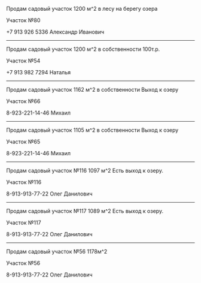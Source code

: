 Продам садовый участок 1200 м^2 в лесу на берегу озера

Участок №80

+7 913 926 5336 Александр Иванович

***

Продам садовый участок 1200 м^2  в собственности 
100т.р.

Участок №54

+7 913 982 7294 Наталья

***

Продам садовый участок 1162 м^2  в собственности
Выход к озеру

Участок №66

8-923-221-14-46 Михаил

***

Продам садовый участок 1105 м^2  в собственности 
Выход к озеру

Участок №65

8-923-221-14-46 Михаил

***

Продам садовый участок №116 1097 м^2
Есть выход к озеру.


Участок №116

8-913-913-77-22 Олег Данилович

***

Продам садовый участок №117 1089 м^2
Есть выход к озеру.


Участок №117

8-913-913-77-22 Олег Данилович

***

Продам садовый участок №56 1178м^2


Участок №56

8-913-913-77-22 Олег Данилович
